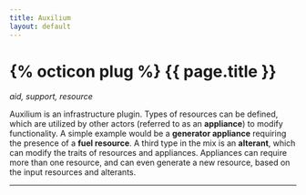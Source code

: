 ```yaml
---
title: Auxilium
layout: default
---
```


<h1>{% octicon plug %} {{ page.title }}</h1>

_aid, support, resource_

Auxilium is an infrastructure plugin. Types of resources can be defined, which are utilized by other actors (referred to as an **appliance**) to modify functionality. A simple example would be a **generator appliance** requiring the presence of a **fuel resource**. A third type in the mix is an **alterant**, which can modify the traits of resources and appliances. Appliances can require more than one resource, and can even generate a new resource, based on the input resources and alterants.

-----
